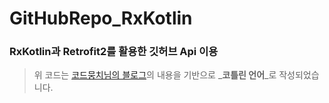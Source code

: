 GitHubRepo_RxKotlin
=============

### RxKotlin과 Retrofit2를 활용한 깃허브 Api 이용

> 위 코드는 [코드뭉치님의 블로그](https://poqw.github.io/RxJava2_3/)의 내용을 기반으로 _**코틀린 언어**_로 작성되었습니다.
